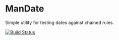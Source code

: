 # ManDate

Simple utility for testing dates against chained rules.

[![Build Status](https://travis-ci.org/pierswarmers/ManDate/phpunit.svg?branch=master)](https://travis-ci.org/pierswarmers/ManDate)

